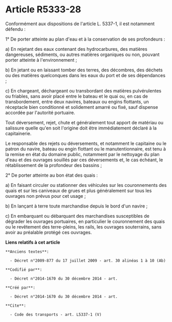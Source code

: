 # Article R5333-28

Conformément aux dispositions de l'article L. 5337-1, il est notamment défendu : 

1° De porter atteinte au plan d'eau et à la conservation de ses profondeurs : 

a) En rejetant des eaux contenant des hydrocarbures, des matières dangereuses, sédiments, ou autres matières organiques ou
non, pouvant porter atteinte à l'environnement ; 

b) En jetant ou en laissant tomber des terres, des décombres, des déchets ou des matières quelconques dans les eaux du port
et de ses dépendances ; 

c) En chargeant, déchargeant ou transbordant des matières pulvérulentes ou friables, sans avoir placé entre le bateau et le
quai ou, en cas de transbordement, entre deux navires, bateaux ou engins flottants, un réceptacle bien conditionné et
solidement amarré ou fixé, sauf dispense accordée par l'autorité portuaire. 

Tout déversement, rejet, chute et généralement tout apport de matériau ou salissure quelle qu'en soit l'origine doit être
immédiatement déclaré à la capitainerie. 

Le responsable des rejets ou déversements, et notamment le capitaine ou le patron du navire, bateau ou engin flottant ou le
manutentionnaire, est tenu à la remise en état du domaine public, notamment par le nettoyage du plan d'eau et des ouvrages
souillés par ces déversements et, le cas échéant, le rétablissement de la profondeur des bassins ; 

2° De porter atteinte au bon état des quais : 

a) En faisant circuler ou stationner des véhicules sur les couronnements des quais et sur les caniveaux de grues et plus
généralement sur tous les ouvrages non prévus pour cet usage ; 

b) En lançant à terre toute marchandise depuis le bord d'un navire ; 

c) En embarquant ou débarquant des marchandises susceptibles de dégrader les ouvrages portuaires, en particulier le
couronnement des quais ou le revêtement des terre-pleins, les rails, les ouvrages souterrains, sans avoir au préalable
protégé ces ouvrages.

**Liens relatifs à cet article**

	**Anciens textes**:

	  - Décret n°2009-877 du 17 juillet 2009 - art. 30 alinéas 1 à 10 (Ab)

	**Codifié par**:

	  - Décret n°2014-1670 du 30 décembre 2014 - art.

	**Créé par**:

	  - Décret n°2014-1670 du 30 décembre 2014 - art.

	**Cite**:

	  - Code des transports - art. L5337-1 (V)
